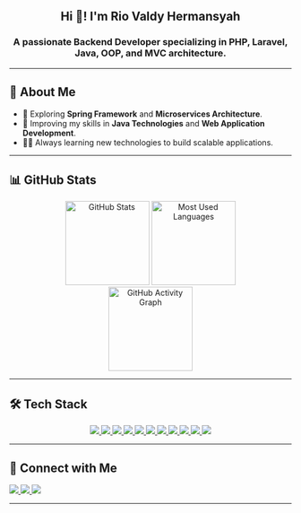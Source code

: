 <h2 align="center">Hi 👋! I'm Rio Valdy Hermansyah</h2>
<h3 align="center">A passionate Backend Developer specializing in PHP, Laravel, Java, OOP, and MVC architecture.</h3>

---

## 🚀 About Me
- 🔬 Exploring **Spring Framework** and **Microservices Architecture**.
- 🔧 Improving my skills in **Java Technologies** and **Web Application Development**.
- 👨‍🎓 Always learning new technologies to build scalable applications.

---

## 📊 GitHub Stats
<div align="center">
  <img src="https://github-readme-stats.vercel.app/api?username=yoogans&show_icons=true&count_private=true&theme=dracula" height="150" alt="GitHub Stats" />
  <img src="https://github-readme-stats.vercel.app/api/top-langs?username=yoogans&layout=compact&langs_count=5&theme=dracula" height="150" alt="Most Used Languages" />
  <br>
  <img src="https://github-readme-activity-graph.vercel.app/graph?username=yoogans&theme=dracula" height="150" alt="GitHub Activity Graph" />
</div>

---

## 🛠️ Tech Stack
<div align="center">
<a href="https://www.php.net/" target="_blank">
  <img src="https://img.shields.io/badge/PHP-777BB4?style=for-the-badge&logo=php&logoColor=white" />
</a>
<a href="https://laravel.com/" target="_blank">
  <img src="https://img.shields.io/badge/Laravel-FF2D20?style=for-the-badge&logo=laravel&logoColor=white" />
</a>
<a href="https://www.java.com/" target="_blank">
  <img src="https://img.shields.io/badge/Java-007396?style=for-the-badge&logo=java&logoColor=white" />
</a>
<a href="https://spring.io/" target="_blank">
  <img src="https://img.shields.io/badge/Spring-6DB33F?style=for-the-badge&logo=spring&logoColor=white" />
</a>
<a href="https://tailwindcss.com/" target="_blank">
  <img src="https://img.shields.io/badge/TailwindCSS-06B6D4?style=for-the-badge&logo=tailwindcss&logoColor=white" />
</a>
<a href="https://www.mysql.com/" target="_blank">
  <img src="https://img.shields.io/badge/MySQL-4479A1?style=for-the-badge&logo=mysql&logoColor=white" />
</a>
<a href="https://www.postgresql.org/" target="_blank">
  <img src="https://img.shields.io/badge/PostgreSQL-336791?style=for-the-badge&logo=postgresql&logoColor=white" />
</a>
<a href="https://git-scm.com/" target="_blank">
  <img src="https://img.shields.io/badge/Git-F05032?style=for-the-badge&logo=git&logoColor=white" />
</a>
<a href="https://www.postman.com/" target="_blank">
  <img src="https://img.shields.io/badge/Postman-FF6C37?style=for-the-badge&logo=Postman&logoColor=white" />
</a>
<a href="https://redis.io/" target="_blank">
  <img src="https://img.shields.io/badge/Redis-DC382D?style=for-the-badge&logo=redis&logoColor=white" />
</a>
<a href="https://kafka.apache.org/" target="_blank">
  <img src="https://img.shields.io/badge/Apache_Kafka-231F20?style=for-the-badge&logo=apache-kafka&logoColor=white" />
</a>


</div>

---

## 📧 Connect with Me
<div align="left">
  <a href="https://linkedin.com/in/rio-valdy-hermansyah" target="_blank">
    <img src="https://img.shields.io/badge/LinkedIn-Rio%20Valdy-blue?style=for-the-badge&logo=linkedin" />
  </a>
  <a href="mailto:kentuckyxploit@gmail.com" target="_blank">
    <img src="https://img.shields.io/badge/Email-kentuckyxploit%40gmail.com-red?style=for-the-badge&logo=gmail" />
  </a>
  <a href="https://instagram.com/ktkgns" target="_blank">
    <img src="https://img.shields.io/badge/Instagram-ktkgns-E4405F?style=for-the-badge&logo=instagram&logoColor=white" />
  </a>
</div>

---

